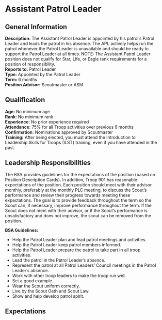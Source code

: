 # Assistant Patrol Leader
## General Information
**Description:**  The Assistant Patrol Leader is appointed by his patrol’s Patrol Leader and leads the patrol in his absence.  The APL actively helps run the patrol whenever the Patrol Leader is unavailable and should be ready to support the Patrol Leader at all times.  NOTE: The Assistant Patrol Leader position does not qualify for Star, Life, or Eagle rank requirements for a position of responsibility.\
**Reports to:**	Patrol Leader\
**Type:**			Appointed by the Patrol Leader\
**Term:**			6 months\
**Position Advisor:**	Scoutmaster or ASM

## Qualification
**Age:**			No minimum age\
**Rank:**			No minimum rank\
**Experience:**		No prior experience required\
**Attendance:**		75% for all Troop activities over previous 6 months\
**Confirmation:**		Nominations approved by Scoutmaster\
**Training:**	After being elected, you must attend the Introduction to Leadership Skills for Troops (ILST) training, even if you have attended in the past.

## Leadership Responsibilities
The BSA provides guidelines for the expectations of the position (based on Position Description Cards).  In addition, Troop 901 has reasonable expectations of the position.  Each position should meet with their advisor monthly, preferably at the monthly PLC meeting, to discuss the Scout’s performance and review their progress towards meeting these expectations.  The goal is to provide feedback throughout the term so the Scout can, if necessary, improve performance throughout the term.  If the Scout does not meet with their advisor, or if the Scout’s performance is unsatisfactory and does not improve, the scout can be removed from the position. 

**BSA Guidelines:**
- Help the Patrol Leader plan and lead patrol meetings and activities.
- Help the Patrol Leader keep patrol members informed.
- Help the Patrol Leader prepare the patrol to take part in all troop activities.
- Lead the patrol in the Patrol Leader’s absence.
- Represent the patrol at all Patrol Leaders’ Council meetings in the Patrol Leader’s absence.
- Work with other troop leaders to make the troop run well.
- Set a good example.
- Wear the Scout uniform correctly.
- Live by the Scout Oath and Scout Law.
- Show and help develop patrol spirit.

## Expectations

